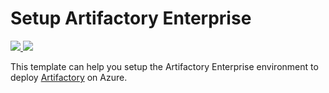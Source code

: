 # Setup Artifactory Enterprise

<a href="https://portal.azure.com/#create/Microsoft.Template/uri/https%3A%2F%2Fraw.githubusercontent.com%2Fjainishshah17%2Fazure-quickstart-templates%2Fmaster%2Fartifactory-enterprise%2Fazuredeploy.json" target="_blank">
<img src="http://azuredeploy.net/deploybutton.png"/>
</a>
<a href="http://armviz.io/#/?load=https%3A%2F%2Fraw.githubusercontent.com%2Fjainishshah17%2Fazure-quickstart-templates%2Fmaster%2Fartifactory-enterprise%2Fazuredeploy.json" target="_blank">
<img src="http://armviz.io/visualizebutton.png"/>
</a>

This template can help you setup the Artifactory Enterprise environment to deploy [Artifactory](https://jfrog.com/artifactory) on Azure.

